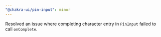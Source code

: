 ```yaml
---
"@chakra-ui/pin-input": minor
---
```


Resolved an issue where completing character entry in `PinInput` failed to call
`onComplete`.
